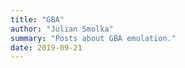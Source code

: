 ```yaml
---
title: "GBA"
author: "Julian Smolka"
summary: "Posts about GBA emulation."
date: 2019-09-21
---
```

